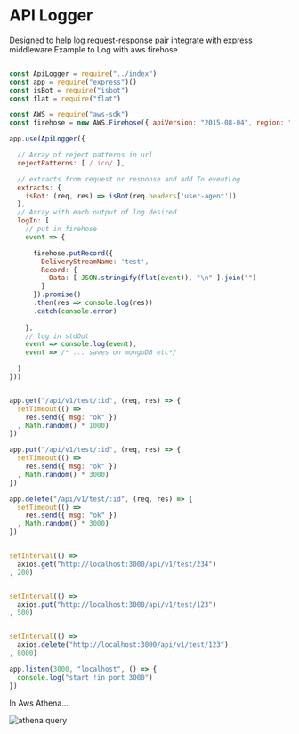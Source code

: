 API Logger
===


Designed to help log request-response pair integrate with express middleware
Example to Log with aws firehose

```javascript

const ApiLogger = require("../index")
const app = require("express")()
const isBot = require("isbot")
const flat = require("flat")

const AWS = require("aws-sdk")
const firehose = new AWS.Firehose({ apiVersion: "2015-08-04", region: "us-east-1" })

app.use(ApiLogger({

  // Array of reject patterns in url
  rejectPatterns: [ /.ico/ ],

  // extracts from request or response and add To eventLog
  extracts: {
    isBot: (req, res) => isBot(req.headers['user-agent'])
  },
  // Array with each output of log desired
  logIn: [
    // put in firehose
    event => {

      firehose.putRecord({
        DeliveryStreamName: 'test',
        Record: {
          Data: [ JSON.stringify(flat(event)), "\n" ].join("")
        }
      }).promise()
      .then(res => console.log(res))
      .catch(console.error)
      
    },
    // log in stdOut
    event => console.log(event),
    event => /* ... saves on mongoDB etc*/

  ]
}))


app.get("/api/v1/test/:id", (req, res) => {
  setTimeout(() =>
    res.send({ msg: "ok" })
  , Math.random() * 1000)
})

app.put("/api/v1/test/:id", (req, res) => {
  setTimeout(() =>
    res.send({ msg: "ok" })
  , Math.random() * 3000)
})

app.delete("/api/v1/test/:id", (req, res) => {
  setTimeout(() =>
    res.send({ msg: "ok" })
  , Math.random() * 3000)
})


setInterval(() => 
  axios.get("http://localhost:3000/api/v1/test/234")
, 200)


setInterval(() => 
  axios.put("http://localhost:3000/api/v1/test/123")
, 500)


setInterval(() => 
  axios.delete("http://localhost:3000/api/v1/test/123")
, 8000)

app.listen(3000, "localhost", () => {
  console.log("start !in port 3000")
})
```

In Aws Athena...

![athena query](https://raw.githubusercontent.com/luizamboni/api-logger/master/Screenshot.png "athena show aggregation")
